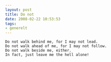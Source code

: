 ```yaml
---
layout: post
title: Do not
date: 2008-02-22 10:53:53
tags: 
- generelt
---
```


	Do not walk behind me, for I may not lead.
	Do not walk ahead of me, for I may not follow.
	Do not walk beside me, either.
	In fact, just leave me the hell alone!